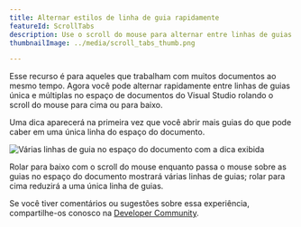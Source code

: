 ```yaml
---
title: Alternar estilos de linha de guia rapidamente
featureId: ScrollTabs
description: Use o scroll do mouse para alternar entre linhas de guias únicas e múltiplas no espaço do documento.
thumbnailImage: ../media/scroll_tabs_thumb.png

---
```


Esse recurso é para aqueles que trabalham com muitos documentos ao mesmo tempo. Agora você pode alternar rapidamente entre linhas de guias única e múltiplas no espaço de documentos do Visual Studio rolando o scroll do mouse para cima ou para baixo.

Uma dica aparecerá na primeira vez que você abrir mais guias do que pode caber em uma única linha do espaço do documento.

![Várias linhas de guia no espaço do documento com a dica exibida](../media/scroll_tabs.png "Várias linhas de guia no espaço do documento com a dica exibida")

Rolar para baixo com o scroll do mouse enquanto passa o mouse sobre as guias no espaço do documento mostrará várias linhas de guias; rolar para cima reduzirá a uma única linha de guias. 

Se você tiver comentários ou sugestões sobre essa experiência, compartilhe-os conosco na [Developer Community](https://developercommunity.visualstudio.com/t/scrollable-open-file-tabs-with-mouse-wheel/353560).
